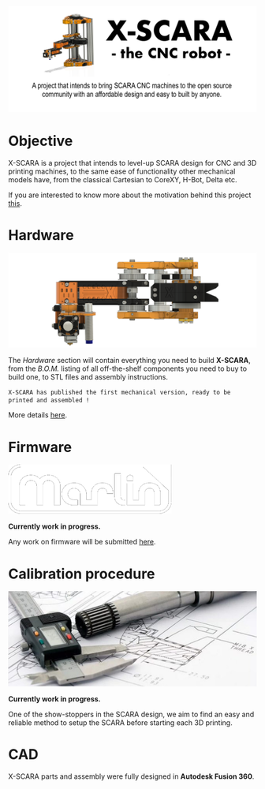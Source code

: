 ![X-SCARA](images/repository-logo.png)

Objective
===
X-SCARA is a project that intends to level-up SCARA design for CNC and 3D printing machines, to the same ease of functionality other mechanical models have, from the classical Cartesian to CoreXY, H-Bot, Delta etc.

If you are interested to know more about the motivation behind this project [this](README_LONG.md).

Hardware
===
![hardware logo](images/hardware.png)

The *Hardware* section will contain everything you need to build **X-SCARA**, from the *B.O.M.* listing of all off-the-shelf components you need to buy to build one, to STL files and assembly instructions.

    X-SCARA has published the first mechanical version, ready to be printed and assembled !

More details [here](hardware/README.md).

Firmware
===
![firmware logo](images/firmware.png)

**Currently work in progress.** 

Any work on firmware will be submitted [here](firmware/README.md).

Calibration procedure
===
![calibration logo](images/calibration.jpg)

**Currently work in progress.**

One of the show-stoppers in the SCARA design, we aim to find an easy and reliable method to setup the SCARA before starting each 3D printing. 

CAD
===

X-SCARA parts and assembly were fully designed in **Autodesk Fusion 360**.

